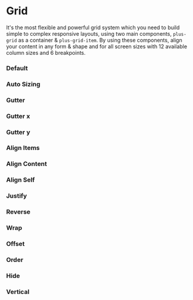 # Grid
It's the most flexible and powerful grid system which you need to build simple to complex responsive layouts, using two main components, `plus-grid` as a container & `plus-grid-item`. By using these components, align your content in any form & shape and for all screen sizes with 12 available column sizes and 6 breakpoints.

<Playground />

<Usage />

<Api />

<Examples />

### Default
<Example value="default" />

### Auto Sizing
<Example value="auto-sizing" />

### Gutter
<Example value="gutter" />

### Gutter x
<Example value="gutter-x" />

### Gutter y
<Example value="gutter-y" />

### Align Items
<Example value="align-items" />

### Align Content
<Example value="align-content" />

### Align Self
<Example value="align-self" />

### Justify
<Example value="justify" />

### Reverse
<Example value="reverse" />

### Wrap
<Example value="wrap" />

### Offset
<Example value="offset" />

### Order
<Example value="order" />

### Hide
<Example value="hide" />

### Vertical
<Example value="vertical" />

